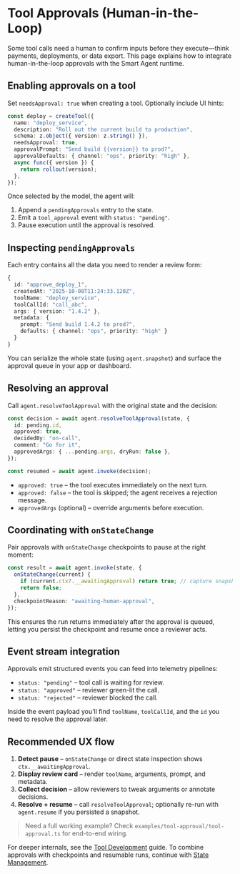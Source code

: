 
# Tool Approvals (Human-in-the-Loop)

Some tool calls need a human to confirm inputs before they execute—think payments, deployments, or data export. This page explains how to integrate human-in-the-loop approvals with the Smart Agent runtime.

## Enabling approvals on a tool

Set `needsApproval: true` when creating a tool. Optionally include UI hints:

```ts
const deploy = createTool({
  name: "deploy_service",
  description: "Roll out the current build to production",
  schema: z.object({ version: z.string() }),
  needsApproval: true,
  approvalPrompt: "Send build {{version}} to prod?",
  approvalDefaults: { channel: "ops", priority: "high" },
  async func({ version }) {
    return rollout(version);
  },
});
```

Once selected by the model, the agent will:

1. Append a `pendingApprovals` entry to the state.
2. Emit a `tool_approval` event with `status: "pending"`.
3. Pause execution until the approval is resolved.

## Inspecting `pendingApprovals`

Each entry contains all the data you need to render a review form:

```ts
{
  id: "approve_deploy_1",
  createdAt: "2025-10-08T11:24:33.120Z",
  toolName: "deploy_service",
  toolCallId: "call_abc",
  args: { version: "1.4.2" },
  metadata: {
    prompt: "Send build 1.4.2 to prod?",
    defaults: { channel: "ops", priority: "high" }
  }
}
```

You can serialize the whole state (using `agent.snapshot`) and surface the approval queue in your app or dashboard.

## Resolving an approval

Call `agent.resolveToolApproval` with the original state and the decision:

```ts
const decision = await agent.resolveToolApproval(state, {
  id: pending.id,
  approved: true,
  decidedBy: "on-call",
  comment: "Go for it",
  approvedArgs: { ...pending.args, dryRun: false },
});

const resumed = await agent.invoke(decision);
```

- `approved: true` – the tool executes immediately on the next turn.
- `approved: false` – the tool is skipped; the agent receives a rejection message.
- `approvedArgs` (optional) – override arguments before execution.

## Coordinating with `onStateChange`

Pair approvals with `onStateChange` checkpoints to pause at the right moment:

```ts
const result = await agent.invoke(state, {
  onStateChange(current) {
    if (current.ctx?.__awaitingApproval) return true; // capture snapshot
    return false;
  },
  checkpointReason: "awaiting-human-approval",
});
```

This ensures the run returns immediately after the approval is queued, letting you persist the checkpoint and resume once a reviewer acts.

## Event stream integration

Approvals emit structured events you can feed into telemetry pipelines:

- `status: "pending"` – tool call is waiting for review.
- `status: "approved"` – reviewer green-lit the call.
- `status: "rejected"` – reviewer blocked the call.

Inside the event payload you’ll find `toolName`, `toolCallId`, and the `id` you need to resolve the approval later.

## Recommended UX flow

1. **Detect pause** – `onStateChange` or direct state inspection shows `ctx.__awaitingApproval`.
2. **Display review card** – render `toolName`, arguments, prompt, and metadata.
3. **Collect decision** – allow reviewers to tweak arguments or annotate decisions.
4. **Resolve + resume** – call `resolveToolApproval`; optionally re-run with `agent.resume` if you persisted a snapshot.

> Need a full working example? Check `examples/tool-approval/tool-approval.ts` for end-to-end wiring.

For deeper internals, see the [Tool Development](../tool-development/) guide. To combine approvals with checkpoints and resumable runs, continue with [State Management](../state-management/).
